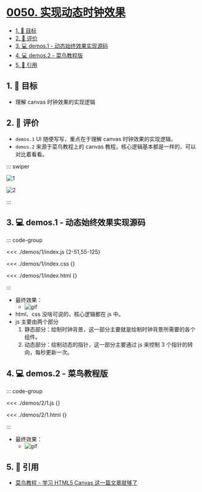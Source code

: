 # [0050. 实现动态时钟效果](https://github.com/tnotesjs/TNotes.canvas/tree/main/notes/0050.%20%E5%AE%9E%E7%8E%B0%E5%8A%A8%E6%80%81%E6%97%B6%E9%92%9F%E6%95%88%E6%9E%9C)

<!-- region:toc -->

- [1. 🎯 目标](#1--目标)
- [2. 🫧 评价](#2--评价)
- [3. 💻 demos.1 - 动态始终效果实现源码](#3--demos1---动态始终效果实现源码)
- [4. 💻 demos.2 - 菜鸟教程版](#4--demos2---菜鸟教程版)
- [5. 🔗 引用](#5--引用)

<!-- endregion:toc -->

## 1. 🎯 目标

- 理解 canvas 时钟效果的实现逻辑

## 2. 🫧 评价

- `demos.1` UI 随便写写，重点在于理解 canvas 时钟效果的实现逻辑。
- `demos.2` 来源于菜鸟教程上的 canvas 教程，核心逻辑基本都是一样的，可以对比着看看。

::: swiper

![1](./assets/1.gif)

![2](./assets/2.gif)

:::

## 3. 💻 demos.1 - 动态始终效果实现源码

::: code-group

<<< ./demos/1/index.js {2-51,55-125}

<<< ./demos/1/index.css {}

<<< ./demos/1/index.html {}

:::

- 最终效果：
  - ![gif](./assets/1.gif)
- html、css 没啥可说的，核心逻辑都在 js 中。
- js 主要由两个部分
  1. 静态部分：绘制时钟背景，这一部分主要就是绘制时钟背景所需要的各个组件。
  2. 动态部分：绘制动态的指针，这一部分主要通过 js 来控制 3 个指针的转向，每秒更新一次。

## 4. 💻 demos.2 - 菜鸟教程版

::: code-group

<<< ./demos/2/1.js {}

<<< ./demos/2/1.html {}

:::

- 最终效果：
  - ![gif](./assets/2.gif)

## 5. 🔗 引用

- [菜鸟教程 - 学习 HTML5 Canvas 这一篇文章就够了][1]

[1]: https://www.runoob.com/w3cnote/html5-canvas-intro.html
